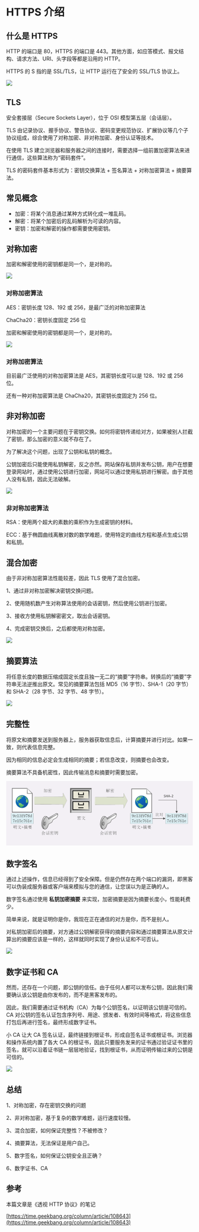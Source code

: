 # HTTPS 介绍

## 什么是 HTTPS

HTTP 的端口是 80，HTTPS 的端口是 443。其他方面，如应答模式、报文结构、请求方法、URI、头字段等都是沿用的 HTTP。

HTTPS 的 S 指的是 SSL/TLS，让 HTTP 运行在了安全的 SSL/TLS 协议上。

![](https://assets-1256443293.cos.ap-beijing.myqcloud.com/article/202401031005119.png)

## TLS

安全套接层（Secure Sockets Layer），位于 OSI 模型第五层（会话层）。

TLS 由记录协议、握手协议、警告协议、密码变更规范协议、扩展协议等几个子协议组成，综合使用了对称加密、非对称加密、身份认证等技术。

在使用 TLS 建立浏览器和服务器之间的连接时，需要选择一组前置加密算法来进行通信，这些算法称为“密码套件”。

TLS 的密码套件基本形式为：密钥交换算法 + 签名算法 + 对称加密算法 + 摘要算法。

## 常见概念

- 加密：将某个消息通过某种方式转化成一堆乱码。
- 解密：将某个加密后的乱码解析为可读的内容。
- 密钥：加密和解密的操作都需要使用密钥。

## 对称加密

加密和解密使用的密钥都是同一个，是对称的。

![](https://assets-1256443293.cos.ap-beijing.myqcloud.com/article/202401031005111.png)

### 对称加密算法

AES：密钥长度 128、192 或 256，是最广泛的对称加密算法

ChaCha20：密钥长度固定 256 位

加密和解密使用的密钥都是同一个，是对称的。

![](https://assets-1256443293.cos.ap-beijing.myqcloud.com/article/202401031005111.png)

### 对称加密算法

目前最广泛使用的对称加密算法是 AES，其密钥长度可以是 128、192 或 256 位。

还有一种对称加密算法是 ChaCha20，其密钥长度固定为 256 位。

## 非对称加密

对称加密的一个主要问题在于密钥交换。如何将密钥传递给对方，如果被别人拦截了密钥，那么加密的意义就不存在了。

为了解决这个问题，出现了公钥和私钥的概念。

公钥加密后只能使用私钥解密，反之亦然。网站保存私钥并发布公钥，用户在想要登录网站时，通过使用公钥进行加密，网站可以通过使用私钥进行解密。由于其他人没有私钥，因此无法破解。

![](https://assets-1256443293.cos.ap-beijing.myqcloud.com/article/202401031005113.png)

### 非对称加密算法

RSA：使用两个超大的素数的乘积作为生成密钥的材料。

ECC：基于椭圆曲线离散对数的数学难题，使用特定的曲线方程和基点生成公钥和私钥。

## 混合加密

由于非对称加密算法性能较差，因此 TLS 使用了混合加密。

1、通过非对称加密解决密钥交换问题。

2、使用随机数产生对称算法使用的会话密钥，然后使用公钥进行加密。

3、接收方使用私钥解密密文，取出会话密钥。

4、完成密钥交换后，之后都使用对称加密。

![](https://assets-1256443293.cos.ap-beijing.myqcloud.com/article/202401031005114.png)

## 摘要算法

将任意长度的数据压缩成固定长度且独一无二的“摘要”字符串。转换后的“摘要”字符串无法逆推出原文。常见的摘要算法包括 MD5（16 字节）、SHA-1（20 字节）和 SHA-2（28 字节、32 字节、48 字节）。

![](https://assets-1256443293.cos.ap-beijing.myqcloud.com/article/202401031005115.png)

## 完整性

将原文和摘要发送到服务器上，服务器获取信息后，计算摘要并进行对比。如果一致，则代表信息完整。

因为相同的信息必定会生成相同的摘要；若信息改变，则摘要也会改变。

摘要算法不具备机密性，因此传输消息和摘要时需要加密。

![Untitled](HTTPS/Untitled%205.png)

## 数字签名

通过上述操作，信息已经得到了安全保障。但是仍然存在两个端口的漏洞，即黑客可以伪装成服务器或客户端来模拟与您的通信，让您误以为是正确的人。

数字签名通过使用 **私钥加密摘要** 来实现，加密摘要是因为摘要长度小，性能耗费少。

简单来说，就是证明你是你，我现在正在通信的对方是你，而不是别人。

对私钥加密后的摘要，对方通过公钥解密获得的摘要内容和通过摘要算法从原文计算出的摘要应该是一样的，这样就同时实现了身份认证和不可否认。

![](https://assets-1256443293.cos.ap-beijing.myqcloud.com/article/202401031005116.png)

## 数字证书和 CA

然而，还存在一个问题，即公钥的信任。由于任何人都可以发布公钥，因此我们需要确认该公钥是由你发布的，而不是黑客发布的。

因此，我们需要通过证书机构（CA）为每个公钥签名，以证明该公钥是可信的。CA 对公钥的签名认证包含序列号、用途、颁发者、有效时间等格式，将这些信息打包后再进行签名，最终形成数字证书。

小 CA 让大 CA 签名认证，最终链接到根证书，形成自签名证书或根证书。浏览器和操作系统内置了各大 CA 的根证书，因此只要服务发来的证书通过验证证书里的签名，就可以沿着证书链一层层地验证，找到根证书，从而证明传输过来的公钥是可信的。

![](https://assets-1256443293.cos.ap-beijing.myqcloud.com/article/202401031005118.png)

## 总结

1、对称加密，存在密钥交换的问题

2、非对称加密，基于复杂的数学难题，运行速度较慢。

3、混合加密，如何保证完整性？不被修改？

4、摘要算法，无法保证是用户自己。

5、数字签名，如何保证公钥安全且正确？

6、数字证书、CA

## 参考

本篇文章是《透视 HTTP 协议》的笔记

[https://time.geekbang.org/column/article/108643](https://time.geekbang.org/column/article/108643)
